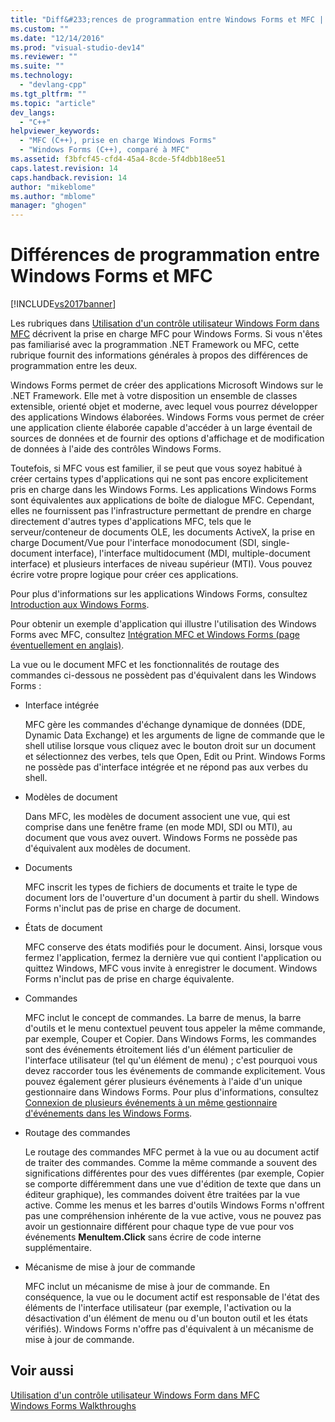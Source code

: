 ```yaml
---
title: "Diff&#233;rences de programmation entre Windows Forms et MFC | Microsoft Docs"
ms.custom: ""
ms.date: "12/14/2016"
ms.prod: "visual-studio-dev14"
ms.reviewer: ""
ms.suite: ""
ms.technology: 
  - "devlang-cpp"
ms.tgt_pltfrm: ""
ms.topic: "article"
dev_langs: 
  - "C++"
helpviewer_keywords: 
  - "MFC (C++), prise en charge Windows Forms"
  - "Windows Forms (C++), comparé à MFC"
ms.assetid: f3bfcf45-cfd4-45a4-8cde-5f4dbb18ee51
caps.latest.revision: 14
caps.handback.revision: 14
author: "mikeblome"
ms.author: "mblome"
manager: "ghogen"
---
```

# Diff&#233;rences de programmation entre Windows Forms et MFC
[!INCLUDE[vs2017banner](../assembler/inline/includes/vs2017banner.md)]

Les rubriques dans [Utilisation d'un contrôle utilisateur Windows Form dans MFC](../dotnet/using-a-windows-form-user-control-in-mfc.md) décrivent la prise en charge MFC pour Windows Forms.  Si vous n'êtes pas familiarisé avec la programmation .NET Framework ou MFC, cette rubrique fournit des informations générales à propos des différences de programmation entre les deux.  
  
 Windows Forms permet de créer des applications Microsoft Windows sur le .NET Framework.  Elle met à votre disposition un ensemble de classes extensible, orienté objet et moderne, avec lequel vous pourrez développer des applications Windows élaborées.  Windows Forms vous permet de créer une application cliente élaborée capable d'accéder à un large éventail de sources de données et de fournir des options d'affichage et de modification de données à l'aide des contrôles Windows Forms.  
  
 Toutefois, si MFC vous est familier, il se peut que vous soyez habitué à créer certains types d'applications qui ne sont pas encore explicitement pris en charge dans les Windows Forms.  Les applications Windows Forms sont équivalentes aux applications de boîte de dialogue MFC.  Cependant, elles ne fournissent pas l'infrastructure permettant de prendre en charge directement d'autres types d'applications MFC, tels que le serveur\/conteneur de documents OLE, les documents ActiveX, la prise en charge Document\/Vue pour l'interface monodocument \(SDI, single\-document interface\), l'interface multidocument \(MDI, multiple\-document interface\) et plusieurs interfaces de niveau supérieur \(MTI\).  Vous pouvez écrire votre propre logique pour créer ces applications.  
  
 Pour plus d'informations sur les applications Windows Forms, consultez [Introduction aux Windows Forms](../Topic/Windows%20Forms%20Overview.md).  
  
 Pour obtenir un exemple d'application qui illustre l'utilisation des Windows Forms avec MFC, consultez [Intégration MFC et Windows Forms \(page éventuellement en anglais\)](http://www.microsoft.com/downloads/details.aspx?FamilyID=987021bc-e575-4fe3-baa9-15aa50b0f599&displaylang=en).  
  
 La vue ou le document MFC et les fonctionnalités de routage des commandes ci\-dessous ne possèdent pas d'équivalent dans les Windows Forms :  
  
-   Interface intégrée  
  
     MFC gère les commandes d'échange dynamique de données \(DDE, Dynamic Data Exchange\) et les arguments de ligne de commande que le shell utilise lorsque vous cliquez avec le bouton droit sur un document et sélectionnez des verbes, tels que Open, Edit ou Print.  Windows Forms ne possède pas d'interface intégrée et ne répond pas aux verbes du shell.  
  
-   Modèles de document  
  
     Dans MFC, les modèles de document associent une vue, qui est comprise dans une fenêtre frame \(en mode MDI, SDI ou MTI\), au document que vous avez ouvert.  Windows Forms ne possède pas d'équivalent aux modèles de document.  
  
-   Documents  
  
     MFC inscrit les types de fichiers de documents et traite le type de document lors de l'ouverture d'un document à partir du shell.  Windows Forms n'inclut pas de prise en charge de document.  
  
-   États de document  
  
     MFC conserve des états modifiés pour le document.  Ainsi, lorsque vous fermez l'application, fermez la dernière vue qui contient l'application ou quittez Windows, MFC vous invite à enregistrer le document.  Windows Forms n'inclut pas de prise en charge équivalente.  
  
-   Commandes  
  
     MFC inclut le concept de commandes.  La barre de menus, la barre d'outils et le menu contextuel peuvent tous appeler la même commande, par exemple, Couper et Copier.  Dans Windows Forms, les commandes sont des événements étroitement liés d'un élément particulier de l'interface utilisateur \(tel qu'un élément de menu\) ; c'est pourquoi vous devez raccorder tous les événements de commande explicitement.  Vous pouvez également gérer plusieurs événements à l'aide d'un unique gestionnaire dans Windows Forms.  Pour plus d'informations, consultez [Connexion de plusieurs événements à un même gestionnaire d'événements dans les Windows Forms](../Topic/How%20to:%20Connect%20Multiple%20Events%20to%20a%20Single%20Event%20Handler%20in%20Windows%20Forms.md).  
  
-   Routage des commandes  
  
     Le routage des commandes MFC permet à la vue ou au document actif de traiter des commandes.  Comme la même commande a souvent des significations différentes pour des vues différentes \(par exemple, Copier se comporte différemment dans une vue d'édition de texte que dans un éditeur graphique\), les commandes doivent être traitées par la vue active.  Comme les menus et les barres d'outils Windows Forms n'offrent pas une compréhension inhérente de la vue active, vous ne pouvez pas avoir un gestionnaire différent pour chaque type de vue pour vos événements **MenuItem.Click** sans écrire de code interne supplémentaire.  
  
-   Mécanisme de mise à jour de commande  
  
     MFC inclut un mécanisme de mise à jour de commande.  En conséquence, la vue ou le document actif est responsable de l'état des éléments de l'interface utilisateur \(par exemple, l'activation ou la désactivation d'un élément de menu ou d'un bouton outil et les états vérifiés\).  Windows Forms n'offre pas d'équivalent à un mécanisme de mise à jour de commande.  
  
## Voir aussi  
 [Utilisation d'un contrôle utilisateur Windows Form dans MFC](../dotnet/using-a-windows-form-user-control-in-mfc.md)   
 [Windows Forms Walkthroughs](http://msdn.microsoft.com/fr-fr/fd44d13d-4733-416f-aefc-32592e59e5d9)